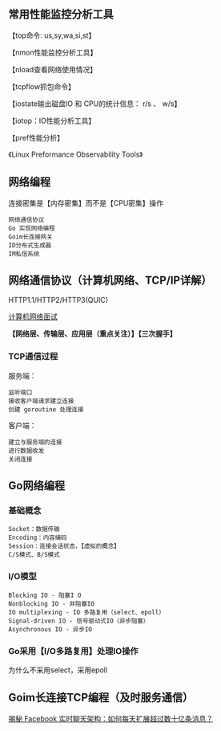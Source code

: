 ## 常用性能监控分析工具

【top命令: us,sy,wa,si,st】

【nmon性能监控分析工具】

【nload查看网络使用情况】

【tcpflow抓包命令】

【iostate输出磁盘IO 和 CPU的统计信息： r/s 、 w/s】

【iotop：IO性能分析工具】

【pref性能分析】

《Linux Preformance Observability Tools》

## 网络编程

连接密集是【内存密集】而不是【CPU密集】操作

    网络通信协议
    Go 实现网络编程
    Goim长连接网关
    ID分布式生成器
    IM私信系统

## 网络通信协议（计算机网络、TCP/IP详解）

HTTP1.1/HTTP2/HTTP3(QUIC)

[计算机网络面试](https://hit-alibaba.github.io/interview/)

**【网络层、传输层、应用层（重点关注）】【三次握手】**

### TCP通信过程

服务端：

    监听端口
    接收客户端请求建立连接
    创建 goroutine 处理连接


客户端：

    建立与服务端的连接
    进行数据收发
    关闭连接

## Go网络编程

### 基础概念

    Socket：数据传输
    Encoding：内容编码
    Session：连接会话状态，【虚拟的概念】
    C/S模式、B/S模式


### I/O模型

    Blocking IO - 阻塞I O
    Nonblocking IO - 非阻塞IO
    IO multiplexing - IO 多路复用（select、epoll）
    Signal-driven IO - 信号驱动式IO（异步阻塞）
    Asynchronous IO - 异步IO

### Go采用【I/O多路复用】处理IO操作

为什么不采用select，采用epoll


## Goim长连接TCP编程（及时服务通信）

[揭秘 Facebook 实时聊天架构：如何每天扩展超过数十亿条消息？](https://www.infoq.cn/article/v2htoqitlsrkqb1mwiah)



